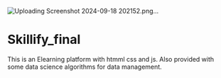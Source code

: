 ![Uploading Screenshot 2024-09-18 202152.png…]()
# Skillify_final
This is an Elearning platform with htmml css and js. 
Also provided with some data science algorithms for data management.
